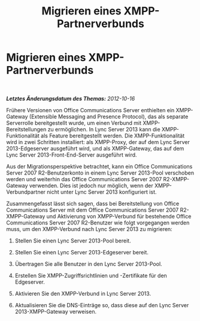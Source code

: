﻿---
title: Migrieren eines XMPP-Partnerverbunds
TOCTitle: Migrieren eines XMPP-Partnerverbunds
ms:assetid: 7368ee8f-a201-4d3a-b4e8-68396b156d4d
ms:mtpsurl: https://technet.microsoft.com/de-de/library/JJ688093(v=OCS.15)
ms:contentKeyID: 49890792
ms.date: 05/19/2016
mtps_version: v=OCS.15
ms.translationtype: HT
---

# Migrieren eines XMPP-Partnerverbunds

 

_**Letztes Änderungsdatum des Themas:** 2012-10-16_

Frühere Versionen von Office Communications Server enthielten ein XMPP-Gateway (Extensible Messaging and Presence Protocol), das als separate Serverrolle bereitgestellt wurde, um einen Verbund mit XMPP-Bereitstellungen zu ermöglichen. In Lync Server 2013 kann die XMPP-Funktionalität als Feature bereitgestellt werden. Die XMPP-Funktionalität wird in zwei Schritten installiert: als XMPP-Proxy, der auf dem Lync Server 2013-Edgeserver ausgeführt wird, und als XMPP-Gateway, das auf dem Lync Server 2013-Front-End-Server ausgeführt wird.

Aus der Migrationsperspektive betrachtet, kann ein Office Communications Server 2007 R2-Benutzerkonto in einem Lync Server 2013-Pool verschoben werden und weiterhin das Office Communications Server 2007 R2-XMPP-Gateway verwenden. Dies ist jedoch nur möglich, wenn der XMPP-Verbundpartner nicht unter Lync Server 2013 konfiguriert ist.

Zusammengefasst lässt sich sagen, dass bei Bereitstellung von Office Communications Server mit dem Office Communications Server 2007 R2-XMPP-Gateway und Aktivierung von XMPP-Verbund für bestehende Office Communications Server 2007 R2-Benutzer wie folgt vorgegangen werden muss, um den XMPP-Verbund nach Lync Server 2013 zu migrieren:

1.  Stellen Sie einen Lync Server 2013-Pool bereit.

2.  Stellen Sie einen Lync Server 2013-Edgeserver bereit.

3.  Übertragen Sie alle Benutzer in den Lync Server 2013-Pool.

4.  Erstellen Sie XMPP-Zugriffsrichtlinien und -Zertifikate für den Edgeserver.

5.  Aktivieren Sie den XMPP-Verbund in Lync Server 2013. 

6.  Aktualisieren Sie die DNS-Einträge so, dass diese auf den Lync Server 2013-XMPP-Gateway verweisen.

